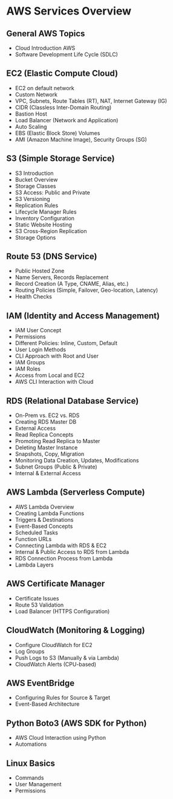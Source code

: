 # AWS Services Overview

## General AWS Topics
- Cloud Introduction AWS
- Software Development Life Cycle (SDLC)

## EC2 (Elastic Compute Cloud)
- EC2 on default network
- Custom Network
- VPC, Subnets, Route Tables (RT), NAT, Internet Gateway (IG)
- CIDR (Classless Inter-Domain Routing)
- Bastion Host
- Load Balancer (Network and Application)
- Auto Scaling
- EBS (Elastic Block Store) Volumes
- AMI (Amazon Machine Image), Security Groups (SG)

## S3 (Simple Storage Service)
- S3 Introduction
- Bucket Overview
- Storage Classes
- S3 Access: Public and Private
- S3 Versioning
- Replication Rules
- Lifecycle Manager Rules
- Inventory Configuration
- Static Website Hosting
- S3 Cross-Region Replication
- Storage Options

## Route 53 (DNS Service)
- Public Hosted Zone
- Name Servers, Records Replacement
- Record Creation (A Type, CNAME, Alias, etc.)
- Routing Policies (Simple, Failover, Geo-location, Latency)
- Health Checks

## IAM (Identity and Access Management)
- IAM User Concept
- Permissions
- Different Policies: Inline, Custom, Default
- User Login Methods
- CLI Approach with Root and User
- IAM Groups
- IAM Roles
- Access from Local and EC2
- AWS CLI Interaction with Cloud

## RDS (Relational Database Service)
- On-Prem vs. EC2 vs. RDS
- Creating RDS Master DB
- External Access
- Read Replica Concepts
- Promoting Read Replica to Master
- Deleting Master Instance
- Snapshots, Copy, Migration
- Monitoring Data Creation, Updates, Modifications
- Subnet Groups (Public & Private)
- Internal & External Access

## AWS Lambda (Serverless Compute)
- AWS Lambda Overview
- Creating Lambda Functions
- Triggers & Destinations
- Event-Based Concepts
- Scheduled Tasks
- Function URLs
- Connecting Lambda with RDS & EC2
- Internal & Public Access to RDS from Lambda
- RDS Connection Process from Lambda
- Lambda Layers

## AWS Certificate Manager
- Certificate Issues
- Route 53 Validation
- Load Balancer (HTTPS Configuration)

## CloudWatch (Monitoring & Logging)
- Configure CloudWatch for EC2
- Log Groups
- Push Logs to S3 (Manually & via Lambda)
- CloudWatch Alerts (CPU-based)

## AWS EventBridge
- Configuring Rules for Source & Target
- Event-Based Architecture

## Python Boto3 (AWS SDK for Python)
- AWS Cloud Interaction using Python
- Automations

## Linux Basics
- Commands
- User Management
- Permissions
